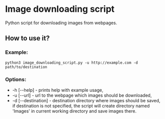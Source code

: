 # Image downloading script
Python script for downloading images from webpages.

## How to use it?
### Example:
`python3 image_downloading_script.py -u http://example.com -d path/to/destination`

### Options:
* -h \[--help\] - prints help with example usage,
* -u \[--url\] - url to the webpage which images should be downloaded,
* -d \[--destination\] - destination directory where images should be saved, if destination is not specified, the script will create directory named 'Images' in current working directory and save images there.
